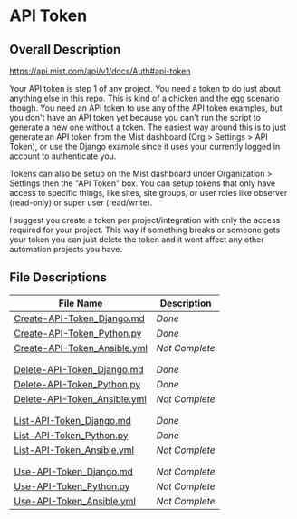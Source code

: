 # API Token #

## Overall Description ##

<https://api.mist.com/api/v1/docs/Auth#api-token>

Your API token is step 1 of any project. You need a token to do just about anything else in this repo. This is kind of a chicken and the egg scenario though. You need an API token to use any of the API token examples, but you don't have an API token yet because you can't run the script to generate a new one without a token. The easiest way around this is to just generate an API token from the Mist dashboard (Org > Settings > API Token), or use the Django example since it uses your currently logged in account to authenticate you. 
  
Tokens can also be setup on the Mist dashboard under Organization > Settings then the "API Token" box. You can setup tokens that only have access to specific things, like sites, site groups, or user roles like observer (read-only) or super user (read/write).  
  
I suggest you create a token per project/integration with only the access required for your project. This way if something breaks or someone gets your token you can just delete the token and it wont affect any other automation projects you have.

## File Descriptions ##

| File Name                                                                 | Description                       |
| ---                                                                       | ---                               |
| [Create-API-Token_Django.md](Create-API-Token_Django.md)                  |        <i>Done</i>                |
| [Create-API-Token_Python.py](Create-API-Token_Python.py)                  |        <i>Done</i>                |
| [Create-API-Token_Ansible.yml](Create-API-Token_Ansible.yml)              |        <i>Not Complete</i>        |
|                                                                                                               |
|                                                                                                               |
| [Delete-API-Token_Django.md](Delete-API-Token_Django.md)                  |        <i>Done</i>                |
| [Delete-API-Token_Python.py](Delete-API-Token_Python.py)                  |        <i>Done</i>                |
| [Delete-API-Token_Ansible.yml](Delete-API-Token_Ansible.yml)              |        <i>Not Complete</i>        |
|                                                                                                               |
|                                                                                                               |
| [List-API-Token_Django.md](List-API-Token_Django.md)                      |        <i>Done</i>                |
| [List-API-Token_Python.py](List-API-Token_Python.py)                      |        <i>Done</i>                |
| [List-API-Token_Ansible.yml](List-API-Token_Ansible.yml)                  |        <i>Not Complete</i>        |
|                                                                                                               |
|                                                                                                               |
| [Use-API-Token_Django.md](Use-API-Token_Django.md)                        |        <i>Not Complete</i>        |
| [Use-API-Token_Python.py](Use-API-Token_Python.py)                        |        <i>Not Complete</i>        |
| [Use-API-Token_Ansible.yml](Use-API-Token_Ansible.yml)                    |        <i>Not Complete</i>        |